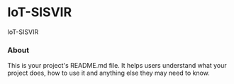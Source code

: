 IoT-SISVIR
==========

IoT-SISVIR

### About

This is your project's README.md file. It helps users understand what your
project does, how to use it and anything else they may need to know.